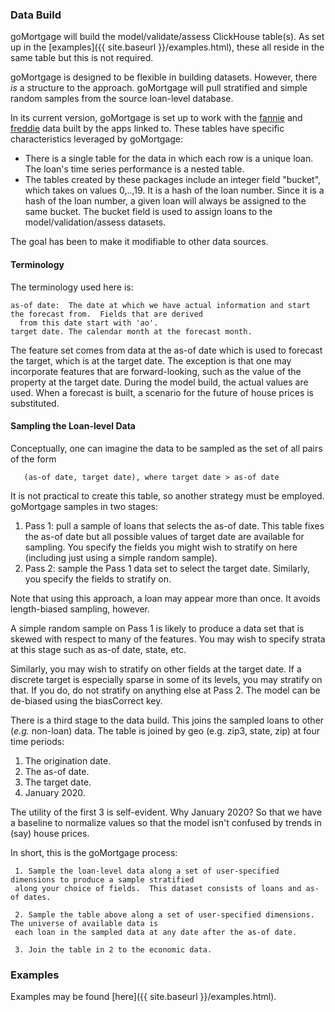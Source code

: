 ### Data Build

goMortgage will build the model/validate/assess ClickHouse table(s).  As set up in the 
[examples]({{ site.baseurl }}/examples.html), these
all reside in the same table but this is not required.

goMortgage is designed to be flexible in building datasets. However, there *is* a structure to the approach.
goMortgage will pull stratified and simple random samples from the source loan-level database.

In its current version, goMortgage is set up to work with the [fannie]() and [freddie]() data built by the
apps linked to. These tables have specific characteristics leveraged by goMortgage:

- There is a single table for the data in which each row is a unique loan.  The loan's time series
performance is a nested table.
- The tables created by these packages include an integer field "bucket",
  which takes on values 0,..,19. It is a hash of
  the loan number. Since it is a hash of the loan number, a given loan will always be assigned to the
  same bucket. The bucket field is used to assign loans to the model/validation/assess datasets.

The goal has been to make it modifiable to other data sources.

#### Terminology

The terminology used here is:

    as-of date:  The date at which we have actual information and start the forecast from.  Fields that are derived
      from this date start with 'ao'.
    target date. The calendar month at the forecast month.

The feature set comes from data at the as-of date which is used to forecast the target, which is at the
target date.  The exception is that one may incorporate features that are forward-looking, such as the
value of the property at the target date. During the model build, the actual values are used. When a
forecast is built, a scenario for the future of house prices is substituted.

#### Sampling the Loan-level Data

Conceptually, one can imagine the data to be sampled as the set of all pairs of the form

       (as-of date, target date), where target date > as-of date

It is not practical to create this table, so another strategy must be employed. goMortgage 
samples in two stages: 

1. Pass 1: pull a sample of loans that selects the as-of date. This table fixes the as-of date 
but all possible values of target date are available for sampling.  You specify the fields you might
wish to stratify on here (including just using a simple random sample).
2. Pass 2: sample the Pass 1 data set to select the target date.  Similarly, you specify the fields to
stratify on.

Note that using this approach, a loan may appear more than once. It avoids length-biased sampling,
however.

A simple random sample on Pass 1 is likely to produce a data set that is skewed with respect to many
of the features. You may wish to specify strata at this stage such as as-of date, state, etc.

Similarly, you may wish to stratify on other fields at the target date. If a discrete target is especially 
sparse in some of its levels, you may stratify on that.  If you do, do not stratify on anything else at
Pass 2.  The model can be de-biased using the biasCorrect key.

There is a third stage to the data build. This joins the sampled loans to other (*e.g.* non-loan) 
data.  The table is joined by geo (e.g. zip3, state, zip) at four time periods:

1. The origination date.
2. The as-of date.
3. The target date.
4. January 2020.

The utility of the first 3 is self-evident.  Why January 2020? So that we have a baseline to normalize
values so that the model isn't confused by trends in (say) house prices.

In short, this is the goMortgage process:

     1. Sample the loan-level data along a set of user-specified dimensions to produce a sample stratified
     along your choice of fields.  This dataset consists of loans and as-of dates.

     2. Sample the table above along a set of user-specified dimensions. The universe of available data is
     each loan in the sampled data at any date after the as-of date.

     3. Join the table in 2 to the economic data.

### Examples

Examples may be found [here]({{ site.baseurl }}/examples.html).
